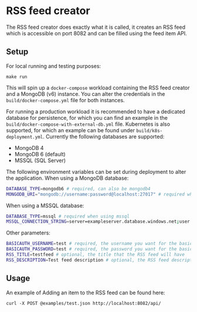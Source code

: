 # RSS feed creator
The RSS feed creator does exactly what it is called, it creates an RSS feed which is accessible on port 8082 and can be filled using the feed item API.

## Setup
For local running and testing purposes:
```
make run
```
This will spin up a `docker-compose` workload containing the RSS feed creator and a MongoDB (v6) instance. You can alter the credentials in the `build/docker-compose.yml` file for both instances.

For running a production workload it is recommended to have a dedicated database for persistence, for which you can find an example in the `build/docker-compose-with-external-db.yml` file. Kubernetes is also supported, for which an example can be found under `build/k8s-deployment.yml`. 
Currently the following databases are supported:
- MongoDB 4
- MongoDB 6 (default)
- MSSQL (SQL Server)

The following environment variables can be set during deployment to alter the application.
When using a MongoDB database:
```bash
DATABASE_TYPE=mongodb6 # required, can also be mongodb4 
MONGODB_URI="mongodb://username:password@localhost:27017" # required when using mongodb
```

When using a MSSQL database:
```bash
DATABASE_TYPE=mssql # required when using mssql
MSSQL_CONNECTION_STRING=server=exampleserver.database.windows.net;user id=testadmin;password=**********;port=1433;database=rssfeed-db; # required when using mssql
```

Other parameters:
```bash
BASICAUTH_USERNAME=test # required, the username you want for the basic authentication
BASICAUTH_PASSWORD=test # required, the password you want for the basic authentication
RSS_TITLE=testfeed # optional, the title that the RSS feed will have
RSS_DESCRIPTION=Test feed description # optional, the RSS feed description
```

## Usage
An example of Adding an item to the RSS feed can be found here:
```
curl -X POST @examples/test.json http://localhost:8082/api/
```